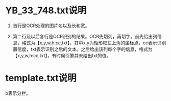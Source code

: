 # YB_33_748.txt说明
1. 首行是OCR处理的图片名以及长和宽。

2. 第二行及以后各行是OCR识别的结果。OCR先切列，再切字。首先给出列信息，格式为【x,y,w,h:cc,txt】，其中x,y为矩形框左上角的坐标点，cc表示识别置信度，txt表示识别之后的文本。之后给出该列每个字的信息，格式为【x,y,w,h:cc,txt】，有时候引擎并未给出txt的值。

# template.txt说明

b表示分栏。